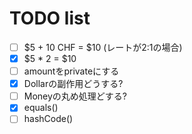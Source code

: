 # TODO list

* [ ] $5 + 10 CHF = $10 (レートが2:1の場合)
* [x] $5 * 2 = $10
* [ ] amountをprivateにする
* [x] Dollarの副作用どうする?
* [ ] Moneyの丸め処理どする?
* [x] equals()
* [ ] hashCode()